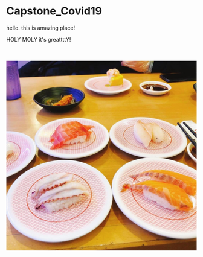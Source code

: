 # Capstone_Covid19

hello. this is amazing place!

HOLY MOLY it's greattttY!

</br></br>
<img src = ".\susi.jpg"></img>